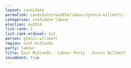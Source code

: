 ```yaml
---
layout: candidate
permalink: candidates/eu2014/labour/glenis-willmott/
categories: candidate labour
election: eu2014
list-rank: 1
list-rank-ordinal: 1st
person: glenis-willmott
region: east-midlands
party: labour
title: East Midlands - Labour Party - Glenis Willmott
incumbent: true
---
```

